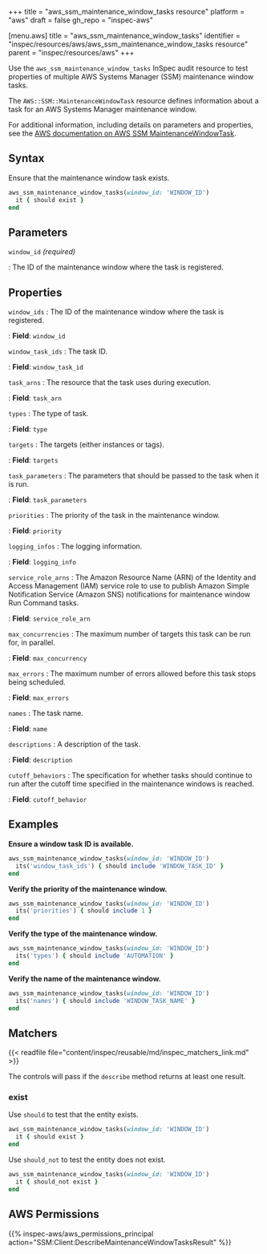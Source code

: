 +++
title = "aws_ssm_maintenance_window_tasks resource"
platform = "aws"
draft = false
gh_repo = "inspec-aws"

[menu.aws]
title = "aws_ssm_maintenance_window_tasks"
identifier = "inspec/resources/aws/aws_ssm_maintenance_window_tasks resource"
parent = "inspec/resources/aws"
+++

Use the `aws_ssm_maintenance_window_tasks` InSpec audit resource to test properties of multiple AWS Systems Manager (SSM) maintenance window tasks.

The `AWS::SSM::MaintenanceWindowTask` resource defines information about a task for an AWS Systems Manager maintenance window.

For additional information, including details on parameters and properties, see the [AWS documentation on AWS SSM MaintenanceWindowTask](https://docs.aws.amazon.com/AWSCloudFormation/latest/UserGuide/aws-resource-ssm-maintenancewindowtask.html).

## Syntax

Ensure that the maintenance window task exists.

```ruby
aws_ssm_maintenance_window_tasks(window_id: 'WINDOW_ID')
  it { should exist }
end
```

## Parameters

`window_id` _(required)_

: The ID of the maintenance window where the task is registered.

## Properties

`window_ids`
: The ID of the maintenance window where the task is registered.

: **Field**: `window_id`

`window_task_ids`
: The task ID.

: **Field**: `window_task_id`

`task_arns`
: The resource that the task uses during execution.

: **Field**: `task_arn`

`types`
: The type of task.

: **Field**: `type`

`targets`
: The targets (either instances or tags).

: **Field**: `targets`

`task_parameters`
: The parameters that should be passed to the task when it is run.

: **Field**: `task_parameters`

`priorities`
: The priority of the task in the maintenance window.

: **Field**: `priority`

`logging_infos`
: The logging information.

: **Field**: `logging_info`

`service_role_arns`
: The Amazon Resource Name (ARN) of the Identity and Access Management (IAM) service role to use to publish Amazon Simple Notification Service (Amazon SNS) notifications for maintenance window Run Command tasks.

: **Field**: `service_role_arn`

`max_concurrencies`
: The maximum number of targets this task can be run for, in parallel.

: **Field**: `max_concurrency`

`max_errors`
: The maximum number of errors allowed before this task stops being scheduled.

: **Field**: `max_errors`

`names`
: The task name.

: **Field**: `name`

`descriptions`
: A description of the task.

: **Field**: `description`

`cutoff_behaviors`
: The specification for whether tasks should continue to run after the cutoff time specified in the maintenance windows is reached.

: **Field**: `cutoff_behavior`

## Examples

**Ensure a window task ID is available.**

```ruby
aws_ssm_maintenance_window_tasks(window_id: 'WINDOW_ID')
  its('window_task_ids') { should include 'WINDOW_TASK_ID' }
end
```

**Verify the priority of the maintenance window.**

```ruby
aws_ssm_maintenance_window_tasks(window_id: 'WINDOW_ID')
  its('priorities') { should include 1 }
end
```

**Verify the type of the maintenance window.**

```ruby
aws_ssm_maintenance_window_tasks(window_id: 'WINDOW_ID')
  its('types') { should include 'AUTOMATION' }
end
```

**Verify the name of the maintenance window.**

```ruby
aws_ssm_maintenance_window_tasks(window_id: 'WINDOW_ID')
  its('names') { should include 'WINDOW_TASK_NAME' }
end
```

## Matchers

{{< readfile file="content/inspec/reusable/md/inspec_matchers_link.md" >}}

The controls will pass if the `describe` method returns at least one result.

### exist

Use `should` to test that the entity exists.

```ruby
aws_ssm_maintenance_window_tasks(window_id: 'WINDOW_ID')
  it { should exist }
end
```

Use `should_not` to test the entity does not exist.

```ruby
aws_ssm_maintenance_window_tasks(window_id: 'WINDOW_ID')
  it { should_not exist }
end
```

## AWS Permissions

{{% inspec-aws/aws_permissions_principal action="SSM:Client:DescribeMaintenanceWindowTasksResult" %}}
